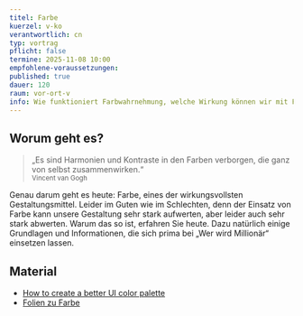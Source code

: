 ```yaml
---
titel: Farbe
kuerzel: v-ko
verantwortlich: cn
typ: vortrag
pflicht: false
termine: 2025-11-08 10:00
empfohlene-voraussetzungen: 
published: true
dauer: 120
raum: vor-ort-v
info: Wie funktioniert Farbwahrnehmung, welche Wirkung können wir mit Farbe erzielen und wie setzen wir Farbe am sinnvollsten ein?
---
```


## Worum geht es?

> „Es sind Harmonien und Kontraste in den Farben verborgen, die ganz von selbst zusammenwirken.“ <br><small>Vincent van Gogh</small>

Genau darum geht es heute: Farbe, eines der wirkungsvollsten Gestaltungsmittel. Leider im Guten wie im Schlechten, denn der Einsatz von Farbe kann unsere Gestaltung sehr stark aufwerten, aber leider auch sehr stark abwerten. Warum das so ist, erfahren Sie heute. Dazu natürlich einige Grundlagen und Informationen, die sich prima bei „Wer wird Millionär“ einsetzen lassen. 

## Material
- [How to create a better UI color palette](https://blog.prototypr.io/tips-for-creating-a-better-color-palette-c69d9c20ae37)
- [Folien zu Farbe](https://cnoss.github.io/slides/presentations/screendesign/farben/)

